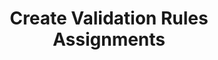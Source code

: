 ---
title: Create Validation Rules Assignments
type: endpoint
category: 639ba2628407100061f5faac
slug: create-validation-rule-assignment
parentDoc: 639ba2658407100061f5fabb
hidden: false
order: 9
---